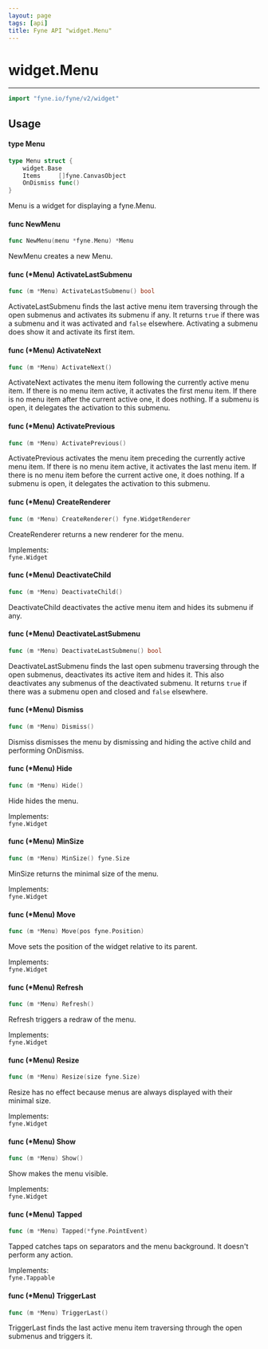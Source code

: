 ```yaml
---
layout: page
tags: [api]
title: Fyne API "widget.Menu"
---
```


# widget.Menu
---
```go
import "fyne.io/fyne/v2/widget"
```

## Usage

#### type Menu

```go
type Menu struct {
	widget.Base
	Items     []fyne.CanvasObject
	OnDismiss func()
}
```

Menu is a widget for displaying a fyne.Menu.

#### func  NewMenu

```go
func NewMenu(menu *fyne.Menu) *Menu
```
NewMenu creates a new Menu.

#### func (*Menu) ActivateLastSubmenu

```go
func (m *Menu) ActivateLastSubmenu() bool
```
ActivateLastSubmenu finds the last active menu item traversing through the open submenus and activates its submenu if any. It returns `true` if there was a submenu and it was activated and `false` elsewhere. Activating a submenu does show it and activate its first item.

#### func (*Menu) ActivateNext

```go
func (m *Menu) ActivateNext()
```
ActivateNext activates the menu item following the currently active menu item. If there is no menu item active, it activates the first menu item. If there is no menu item after the current active one, it does nothing. If a submenu is open, it delegates the activation to this submenu.

#### func (*Menu) ActivatePrevious

```go
func (m *Menu) ActivatePrevious()
```
ActivatePrevious activates the menu item preceding the currently active menu item. If there is no menu item active, it activates the last menu item. If there is no menu item before the current active one, it does nothing. If a submenu is open, it delegates the activation to this submenu.

#### func (*Menu) CreateRenderer

```go
func (m *Menu) CreateRenderer() fyne.WidgetRenderer
```
CreateRenderer returns a new renderer for the menu.


<div class="implements">Implements: <code>
fyne.Widget</code></div>

#### func (*Menu) DeactivateChild

```go
func (m *Menu) DeactivateChild()
```
DeactivateChild deactivates the active menu item and hides its submenu if any.

#### func (*Menu) DeactivateLastSubmenu

```go
func (m *Menu) DeactivateLastSubmenu() bool
```
DeactivateLastSubmenu finds the last open submenu traversing through the open submenus, deactivates its active item and hides it. This also deactivates any submenus of the deactivated submenu. It returns `true` if there was a submenu open and closed and `false` elsewhere.

#### func (*Menu) Dismiss

```go
func (m *Menu) Dismiss()
```
Dismiss dismisses the menu by dismissing and hiding the active child and performing OnDismiss.

#### func (*Menu) Hide

```go
func (m *Menu) Hide()
```
Hide hides the menu.


<div class="implements">Implements: <code>
fyne.Widget</code></div>

#### func (*Menu) MinSize

```go
func (m *Menu) MinSize() fyne.Size
```
MinSize returns the minimal size of the menu.


<div class="implements">Implements: <code>
fyne.Widget</code></div>

#### func (*Menu) Move

```go
func (m *Menu) Move(pos fyne.Position)
```
Move sets the position of the widget relative to its parent.


<div class="implements">Implements: <code>
fyne.Widget</code></div>

#### func (*Menu) Refresh

```go
func (m *Menu) Refresh()
```
Refresh triggers a redraw of the menu.


<div class="implements">Implements: <code>
fyne.Widget</code></div>

#### func (*Menu) Resize

```go
func (m *Menu) Resize(size fyne.Size)
```
Resize has no effect because menus are always displayed with their minimal size.


<div class="implements">Implements: <code>
fyne.Widget</code></div>

#### func (*Menu) Show

```go
func (m *Menu) Show()
```
Show makes the menu visible.


<div class="implements">Implements: <code>
fyne.Widget</code></div>

#### func (*Menu) Tapped

```go
func (m *Menu) Tapped(*fyne.PointEvent)
```
Tapped catches taps on separators and the menu background. It doesn't perform any action.


<div class="implements">Implements: <code>
fyne.Tappable</code></div>

#### func (*Menu) TriggerLast

```go
func (m *Menu) TriggerLast()
```
TriggerLast finds the last active menu item traversing through the open submenus and triggers it.
